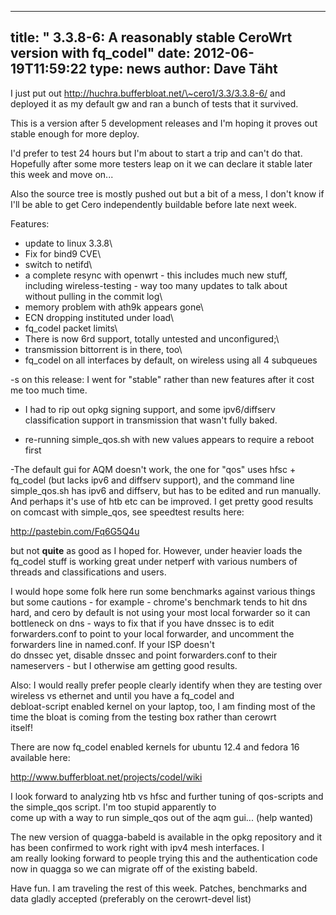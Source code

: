 
---
title: " 3.3.8-6: A reasonably stable CeroWrt version with fq_codel"
date: 2012-06-19T11:59:22
type: news
author: Dave Täht
---
I just put out http://huchra.bufferbloat.net/\~cero1/3.3/3.3.8-6/ and
deployed it as my default gw and ran a bunch of tests that it survived.

This is a version after 5 development releases and I'm hoping it proves
out stable enough for more deploy.

I'd prefer to test 24 hours but I'm about to start a trip and can't do
that. Hopefully after some more testers leap on it we can declare it
stable later this week and move on...

Also the source tree is mostly pushed out but a bit of a mess, I don't
know if I'll be able to get Cero independently buildable before late
next week.

Features:

+ update to linux 3.3.8\
+ Fix for bind9 CVE\
+ switch to netifd\
+ a complete resync with openwrt - this includes much new stuff,\
including wireless-testing - way too many updates to talk about\
without pulling in the commit log\
+ memory problem with ath9k appears gone\
+ ECN dropping instituted under load\
+ fq\_codel packet limits\
+ There is now 6rd support, totally untested and unconfigured;\
+ transmission bittorrent is in there, too\
+ fq\_codel on all interfaces by default, on wireless using all 4
subqueues

-s on this release: I went for "stable" rather than new features after
it cost me too much time.

- I had to rip out opkg signing support, and some ipv6/diffserv
classification support in transmission that wasn't fully baked.

- re-running simple\_qos.sh with new values appears to require a reboot
first

-The default gui for AQM doesn't work, the one for "qos" uses hfsc +
fq\_codel (but lacks ipv6 and diffserv support), and the command line
simple\_qos.sh has ipv6 and diffserv, but has to be edited and run
manually. And perhaps it's use of htb etc can be improved. I get pretty
good results on comcast with simple\_qos, see speedtest results here:

http://pastebin.com/Fq6G5Q4u

but not **quite** as good as I hoped for. However, under heavier loads
the fq\_codel stuff is working great under netperf with various numbers
of threads and classifications and users.

I would hope some folk here run some benchmarks against various things
but some cautions - for example - chrome's benchmark tends to hit dns\
hard, and cero by default is not using your most local forwarder so it
can bottleneck on dns - ways to fix that if you have dnssec is to edit\
forwarders.conf to point to your local forwarder, and uncomment the
forwarders line in named.conf. If your ISP doesn't\
do dnssec yet, disable dnssec and point forwarders.conf to their
nameservers - but I otherwise am getting good results.

Also: I would really prefer people clearly identify when they are
testing over wireless vs ethernet and until you have a fq\_codel and\
debloat-script enabled kernel on your laptop, too, I am finding most of
the time the bloat is coming from the testing box rather than cerowrt\
itself!

There are now fq\_codel enabled kernels for ubuntu 12.4 and fedora 16
available here:

http://www.bufferbloat.net/projects/codel/wiki

I look forward to analyzing htb vs hfsc and further tuning of
qos-scripts and the simple\_qos script. I'm too stupid apparently to\
come up with a way to run simple\_qos out of the aqm gui... (help
wanted)

The new version of quagga-babeld is available in the opkg repository and
it has been confirmed to work right with ipv4 mesh interfaces. I\
am really looking forward to people trying this and the authentication
code now in quagga so we can migrate off of the existing babeld.

Have fun. I am traveling the rest of this week. Patches, benchmarks and
data gladly accepted (preferably on the cerowrt-devel list)﻿
